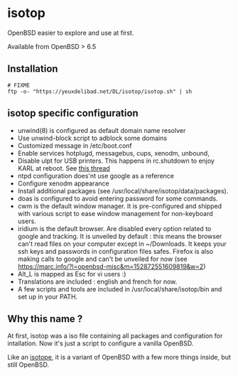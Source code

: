 isotop
==========
OpenBSD easier to explore and use at first.

Available from OpenBSD > 6.5


Installation
------------

	# FIXME
	ftp -o- "https://yeuxdelibad.net/DL/isotop/isotop.sh" | sh

isotop specific configuration
---------------------------

* unwind(8) is configured as default domain name resolver 
* Use unwind-block script to adblock some domains
* Customized message in /etc/boot.conf
* Enable services hotplugd, messagebus, cups, xenodm, unbound,
* Disable ulpt for USB printers. This happens in rc.shutdown to enjoy
  KARL at reboot. 
  See [this thread](https://marc.info/?l=openbsd-misc&m=155746672110488&w=2)
* ntpd configuration does'nt use google as a reference
* Configure xenodm appearance
* Install additional packages 
  (see /usr/local/share/isotop/data/packages).
* doas is configured to avoid entering password for some commands.
* cwm is the default window manager. It is pre-configured and shipped
  with various script to ease window management for non-keyboard users.
* iridium is the default browser. Are disabled every option related to
  google and tracking. It is unveiled by default :
  this means the browser can't read files on your computer except in
  ~/Downloads. It keeps your ssh keys and passwords in configuration
  files safes. 
  Firefox is also making calls to google and can't be unveiled for now (see
  <https://marc.info/?l=openbsd-misc&m=152872551609819&w=2>)
* Alt_L is mapped as Esc for vi users :)
* Translations are included : english and french for now.
* A few scripts and tools are included in /usr/local/share/isotop/bin
  and set up in your PATH.

Why this name ?
---------------

At first, isotop was a iso file containing all packages and
configuration for intallation.
Now it's just a script to configure a vanilla OpenBSD.

Like an [isotope](https://en.wikipedia.org/wiki/Isotope), it is a
variant of OpenBSD with a few more things inside, but still OpenBSD.
